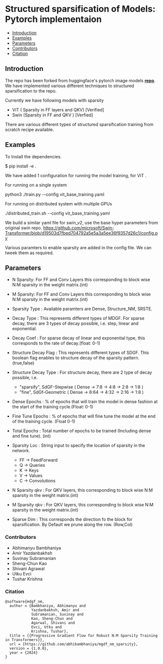 # Structured sparsification of Models: Pytorch implementaion
- [Introduction](#Introduction)
- [Examples](#Examples)
- [Parameters](#Parameters)
- [Contributors](#Contributors)
- [Citation](#Citation)

## Introduction

The repo has been forked from huggingface's pytorch image models [**repo**](https://github.com/rwightman/pytorch-image-models). 
We have implemented various different techniques to structured sparsification to the repo.

Currently we have following models with sparsity
- ViT ( Sparsity in FF layers and QKV) [Verified]
- Swin (Sparsity in FF and QKV ) [Verfied]

There are various different types of structured sparsification training from scratch recipe available.

## Examples
To Install the dependencies.

$ pip install -e .

We have added 1 configuration for running the model training, for ViT .

For running on a single system

python3 ./train.py --config vit_base_training.yaml 

For running on distributed system with multiple GPUs

./distributed_train.sh --config vit_base_training.yaml

We build a similar yaml file for swin_v2, use the base hyper parameters from original swin repo.
https://github.com/microsoft/Swin-Transformer/blob/d19503d7fbed704792a5e5a3a5ee36f9357d26c1/config.py



Various paramters to enable sparsity are added in the config file. We can tweek them as required.

## Parameters
* N Sparsity: For FF and Conv Layers this corresponding to block wise N:M sparsity in the weight matrix.(int)
* M Sparsity: For FF and Conv Layers this corresponding to block wise N:M sparsity in the weight matrix.(int)

* Sparsity Type : Available paramters are Dense, Structure_NM, SRSTE.

* Decay Type : This represents different types of MDGF. For sparse decay, there are 3 types of decay possible, i.e. step, linear and exponential.
* Decay Coef : For sparse decay of linear and exponential type, this corresponds to the rate of decay.(float: 0-1)

* Structure Decay Flag : This represents different types of SDGF.
                         This boolean flag enables to structure decay of the sparsity pattern. (true,false)
* Structure Decay Type : For structure decay, there are 2 type of decay possible, i.e. 
    * "sparsify", SdGF-Stepwise (  Dense -> 7:8    -> 4:8  -> 2:8  -> 1:8 )
    * "fine", SdGf-Geometric (  Dense -> 8:64 -> 4:32 -> 2:16 -> 1:8 )


* Dense Epochs : % of epochs that will train the model in dense fashion at the start of the training cycle.(Float: 0-1)
* Fine Tune Epochs : % of epochs that will fine tune the model at the end of the training cycle. (Float 0-1)
* Total Epochs : Total number of epochs to be trained (Including dense and fine tune).  (int)
* Sparsity Loc : String input to specify the location of sparsity in the network. 
    * FF -> FeedForward
    * Q -> Queries
    * K -> Keys
    * V -> Values
    * C -> Convolutions
* N Sparsity qkv : For QKV layers, this corresponding to block wise N:M sparsity in the weight matrix.(int)
* M Sparsity qkv : For QKV layers, this corresponding to block wise N:M sparsity in the weight matrix.(int)
* Sparse Dim : This corresponds the direction fo the block for sparsification. By Default we prune along the row. (Row,Col)



### Contributors
* Abhimanyu Bambhaniya
* Amir Yazdanbakhsh
* Suvinay Subramanian 
* Sheng-Chun Kao
* Shivani Agrawal
* Utku Evci
* Tushar Krishna

### Citation
```
@software{mdgf_nm,
  author = {Bambhaniya, Abhimanyu and 
            Yazdanbakhsh, Amir and 
            Subramanian, Suvinay and 
            Kao, Sheng-Chun and
            Agarwal, Shivani and
            Evci, Utku and 
            Krishna, Tushar},
  title = {{Progressive Gradient Flow for Robust N:M Sparsity Training in Transformers}},
  url = {https://github.com/abhibambhaniya/mgdf_nm_sparsity},
  version = {1.0.0},
  year = {2024}
}
```

